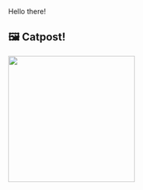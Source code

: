 Hello there!



## 🖼️ Catpost!

<sub>
    <img src="https://cdn2.thecatapi.com/images/QGD2iOgCN.jpg" height="256">
</sub>

